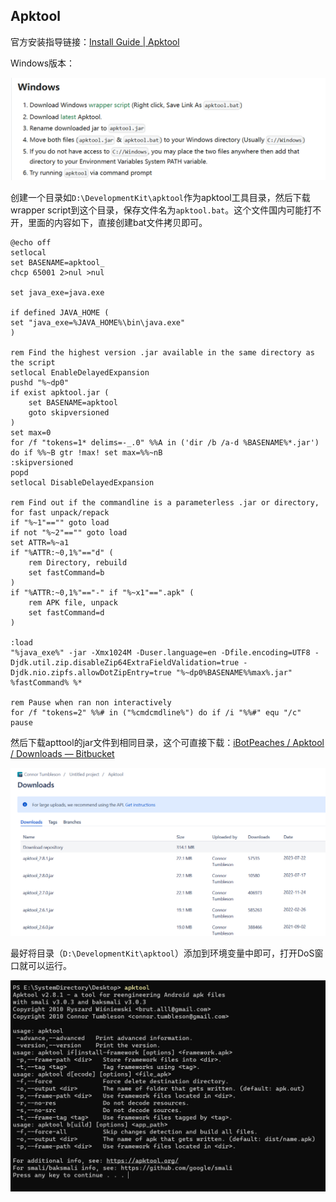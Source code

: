 ## Apktool
官方安装指导链接：[Install Guide | Apktool](https://apktool.org/docs/install)

Windows版本：

![](images/Pasted%20image%2020230829105540.png)

创建一个目录如`D:\DevelopmentKit\apktool`作为apktool工具目录，然后下载wrapper script到这个目录，保存文件名为`apktool.bat`。这个文件国内可能打不开，里面的内容如下，直接创建bat文件拷贝即可。

```shell
@echo off
setlocal
set BASENAME=apktool_
chcp 65001 2>nul >nul

set java_exe=java.exe

if defined JAVA_HOME (
set "java_exe=%JAVA_HOME%\bin\java.exe"
)

rem Find the highest version .jar available in the same directory as the script
setlocal EnableDelayedExpansion
pushd "%~dp0"
if exist apktool.jar (
    set BASENAME=apktool
    goto skipversioned
)
set max=0
for /f "tokens=1* delims=-_.0" %%A in ('dir /b /a-d %BASENAME%*.jar') do if %%~B gtr !max! set max=%%~nB
:skipversioned
popd
setlocal DisableDelayedExpansion

rem Find out if the commandline is a parameterless .jar or directory, for fast unpack/repack
if "%~1"=="" goto load
if not "%~2"=="" goto load
set ATTR=%~a1
if "%ATTR:~0,1%"=="d" (
    rem Directory, rebuild
    set fastCommand=b
)
if "%ATTR:~0,1%"=="-" if "%~x1"==".apk" (
    rem APK file, unpack
    set fastCommand=d
)

:load
"%java_exe%" -jar -Xmx1024M -Duser.language=en -Dfile.encoding=UTF8 -Djdk.util.zip.disableZip64ExtraFieldValidation=true -Djdk.nio.zipfs.allowDotZipEntry=true "%~dp0%BASENAME%%max%.jar" %fastCommand% %*

rem Pause when ran non interactively
for /f "tokens=2" %%# in ("%cmdcmdline%") do if /i "%%#" equ "/c" pause
```

然后下载apttool的jar文件到相同目录，这个可直接下载：[iBotPeaches / Apktool / Downloads — Bitbucket](https://bitbucket.org/iBotPeaches/apktool/downloads/)

![](images/Pasted%20image%2020230829105922.png)

最好将目录（`D:\DevelopmentKit\apktool`）添加到环境变量中即可，打开DoS窗口就可以运行。

![](images/Pasted%20image%2020230829110114.png)

